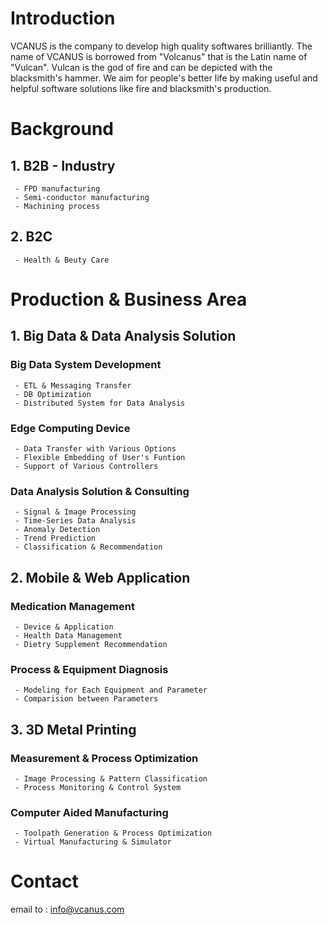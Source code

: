 # Introduction
VCANUS is the company to develop high quality softwares brilliantly. The name of VCANUS is borrowed from "Volcanus" that is the Latin name of "Vulcan". Vulcan is the god of fire and can be depicted with the blacksmith's hammer. We aim for people's better life by making useful and helpful software solutions like fire and blacksmith's production.

# Background

## 1. B2B - Industry
```
 - FPD manufacturing
 - Semi-conductor manufacturing
 - Machining process
```

## 2. B2C
```
 - Health & Beuty Care
```

# Production & Business Area

## 1. Big Data & Data Analysis Solution

### Big Data System Development
```
 - ETL & Messaging Transfer
 - DB Optimization
 - Distributed System for Data Analysis
```

### Edge Computing Device
```
 - Data Transfer with Various Options
 - Flexible Embedding of User's Funtion
 - Support of Various Controllers
```

### Data Analysis Solution & Consulting
```
 - Signal & Image Processing
 - Time-Series Data Analysis
 - Anomaly Detection
 - Trend Prediction
 - Classification & Recommendation
```

## 2. Mobile & Web Application

### Medication Management
```
 - Device & Application
 - Health Data Management
 - Dietry Supplement Recommendation
```

### Process & Equipment Diagnosis
```
 - Modeling for Each Equipment and Parameter
 - Comparision between Parameters
```

## 3. 3D Metal Printing

### Measurement & Process Optimization
```
 - Image Processing & Pattern Classification
 - Process Monitoring & Control System
```

### Computer Aided Manufacturing
```
 - Toolpath Generation & Process Optimization
 - Virtual Manufacturing & Simulator
```

# Contact
email to : info@vcanus.com
